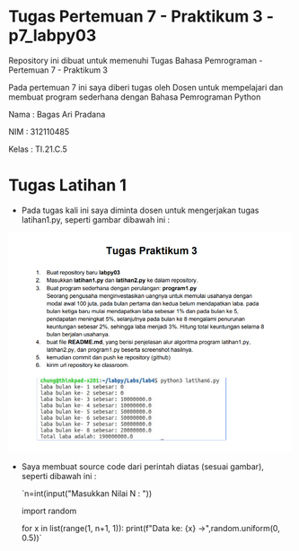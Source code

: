 # Tugas Pertemuan 7 - Praktikum 3 - p7_labpy03


Repository ini dibuat untuk memenuhi Tugas Bahasa Pemrograman - Pertemuan 7 - Praktikum 3


Pada pertemuan 7 ini saya diberi tugas oleh Dosen untuk mempelajari dan membuat program sederhana dengan Bahasa Pemrograman Python


Nama    : Bagas Ari Pradana

NIM     : 312110485

Kelas   : TI.21.C.5

# Tugas Latihan 1

* Pada tugas kali ini saya diminta dosen untuk mengerjakan tugas latihan1.py, seperti gambar dibawah ini :

![Gambar 1](ss/Tugas1.png)

* Saya membuat source code dari perintah diatas (sesuai gambar), seperti dibawah ini :

    `n=int(input("Masukkan Nilai N : "))

    import random

    for x in list(range(1, n+1, 1)):
    print(f"Data ke: {x} ->",random.uniform(0, 0.5))`

